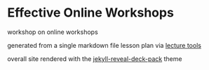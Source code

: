 # Effective Online Workshops

workshop on online workshops

generated from a single markdown file lesson plan via [lecture tools](https://github.com/brownsarahm/lecture_tools)

overall site rendered with the [jekyll-reveal-deck-pack](https://github.com/brownsarahm/jekyll-reveal-deck-pack) theme
